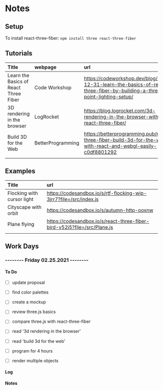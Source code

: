 # Notes

## Setup

To install react-three-fiber: `npm install three react-three-fiber`

## Tutorials

| Title | webpage | url | complete |
| :------------- | :------------- | :------------- | :------------- |
| Learn the Basics of React Three Fiber | Code Workshop | https://codeworkshop.dev/blog/2019-12-31-learn-the-basics-of-react-three-fiber-by-building-a-three-point-lighting-setup/ | ✅ |
| 3D rendering in the browser | LogRocket | https://blog.logrocket.com/3d-rendering-in-the-browser-with-react-three-fiber/ | ❌ |  
| Build 3D for the Web | BetterProgramming | https://betterprogramming.pub/react-three-fiber-build-3d-for-the-web-with-react-and-webgl-easily-c0df8801292 | ❌ |  
|  |  |  |  |  

## Examples

| Title |  url |
| :------------- | :------------- | 
| Flocking with cursor light | https://codesandbox.io/s/rtf-flocking-wip-3jrr7?file=/src/index.js |
| Cityscape with orbit | https://codesandbox.io/s/autumn-http-ooxnw |
| Plane flying | https://codesandbox.io/s/react-three-fiber-bird-v52i5?file=/src/Plane.js |
|  |  |

## Work Days

### -------- Friday 02.25.2021 -------- 

#### To Do

- [ ] update proposal
- [ ] find color palettes
- [ ] create a mockup

- [ ] review three.js basics
- [ ] compare three.js with react-three-fiber
- [ ] read '3d rendering in the browser'
- [ ] read 'build 3d for the web'

- [ ] program for 4 hours
- [ ] render multiple objects

#### Log

#### Notes
